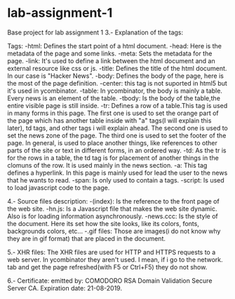 # lab-assignment-1
Base project for lab assignment 1
3.- Explanation of the tags:

Tags:
-html: Defines the start point of a html document.
-head: Here is the metadata of the page and some links.
-meta: Sets the metadata for the page.
-link: It's used to define a link between the html document and an external resource like css or js.
-title: Defines the title of the html document. In our case is "Hacker News".
-body: Defines the body of the page, here is the most of the page definition.
-center: this tag is not suported in html5 but it's used in ycombinator.
-table: In ycombinator, the body is mainly a table. Every news is an element of the table.
-tbody: Is the body of the table,the entire visible page is still inside.
-tr: Defines a row of a table.This tag is used in many forms in this page. The first one is used to set the orange part of the page which has 
another table inside with "a" tags(I will explain this later), td tags, and other tags i will explain ahead.
The second one is used to set the news zone of the page.
The third one is used to set the footer of the page.
In general, is used to place another things, like references to other parts of the site or text 
in different forms, in an ordered way.
-td: As the tr is for the rows in a table, the td tag is for placement of another things in the clomuns of the row.
It is used mainly in the news section.
-a: This tag defines a hyperlink. In this page is mainly used for lead the user to the news that he wants to read.
-span: Is only used to contain a tags.
-script: Is used to load javascript code to the page.

4.- Source files description: 
-(index): Is the reference to the front page of the web site. 
-hn.js: Is a Javascript file that makes the web site dynamic. Also is for loading information asynchronously.
-news.ccc: Is the style of the document. Here its set how the site looks, like its colors, fonts, backgrounds colors, etc...
-.gif files: Those are images(i do not know why they are in gif format) that are placed in the document.

5.- XHR files:
The XHR files are used for HTTP and HTTPS requests to a web server. In ycombinator they aren't used. I mean, if i go to the network.
tab and get the page refreshed(with F5 or Ctrl+F5) they do not show.

6.- Certificate:
emitted by: COMODORO RSA Domain Validation Secure Server CA.
Expiration date: 21-08-2019.